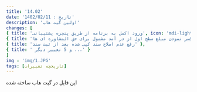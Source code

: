 ```yaml
---
title: '14.02'
date: 'تاريخ : 1402/02/11'
description: 'اولین گیت هاب'
changes: [
{ title: 'ورود اكسل به برنامه از طریق پنجره پشتیبانی', icon: 'mdi-light:home' }, 
{ title: 'کسر نمودن مبلغ سطح اول از در آمد مشمول برای حق المشاوره ای ها' },
{ title: 'رفع عدم اصلاح سند کپی شده بعد از ثبت سند' },
{ title: ' و 5 تغيير ديگر ...' }
]
img : 'img/1.JPG'
tags: [تاريخچه تغييرات]
---
```


این فایل در گیت هاب ساخته شده
